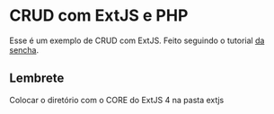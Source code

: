 # CRUD com ExtJS e PHP

Esse é um exemplo de CRUD com ExtJS. Feito seguindo o tutorial [da sencha](http://www.sencha.com/learn/the-mvc-application-architecture/).

## Lembrete

Colocar o diretório com o CORE do ExtJS 4 na pasta extjs
